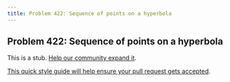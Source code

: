 ```yaml
---
title: Problem 422: Sequence of points on a hyperbola
---
```

## Problem 422: Sequence of points on a hyperbola

This is a stub. <a href='https://github.com/freecodecamp/guides/tree/master/src/pages/certifications/coding-interview-prep/project-euler/problem-422-sequence-of-points-on-a-hyperbola/index.md' target='_blank' rel='nofollow'>Help our community expand it</a>.

<a href='https://github.com/freecodecamp/guides/blob/master/README.md' target='_blank' rel='nofollow'>This quick style guide will help ensure your pull request gets accepted</a>.

<!-- The article goes here, in GitHub-flavored Markdown. Feel free to add YouTube videos, images, and CodePen/JSBin embeds  -->
